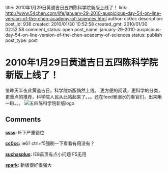 title: 2010年1月29日黄道吉日五四陈科学院新版上线了！
link: http://www.54chen.com/life/january-29-2010-auspicious-day-54-on-line-version-of-the-chen-academy-of-sciences.html
author: cc0cc
description: 
post_id: 936
created: 2010/01/30 10:52:58
created_gmt: 2010/01/30 02:52:58
comment_status: open
post_name: january-29-2010-auspicious-day-54-on-line-version-of-the-chen-academy-of-sciences
status: publish
post_type: post

# 2010年1月29日黄道吉日五四陈科学院新版上线了！

值昨天半夜此黄道吉日，科学院新版悄然上线。 更方便的阅读，更科学的分类，更重点的推荐，科学院人民从此站起来了。。。还在feed里溺水的看官们，出来瞅一瞅。。。 ![五四陈科学院新版logo](/wp-content/themes/54chen/images/logo.png)

## Comments

**[ssss](#12134 "2010-01-30 11:56:17"):** IE下严重错位

**[cc0cc](#12135 "2010-01-30 14:38:15"):** ie6? ctrl+f5强刷一下看看有用没有？

**[suchasplus](#12136 "2010-01-30 19:11:16"):** IE8首页有点小问题 F5无用

**[spark](#12137 "2010-02-01 09:45:19"):** 新版很好很强大

